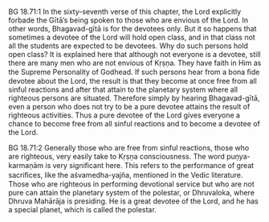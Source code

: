 BG 18.71:1	In the sixty-seventh verse of this chapter, the Lord explicitly forbade the Gītā’s being spoken to those who are envious of the Lord. In other words, Bhagavad-gītā is for the devotees only. But it so happens that sometimes a devotee of the Lord will hold open class, and in that class not all the students are expected to be devotees. Why do such persons hold open class? It is explained here that although not everyone is a devotee, still there are many men who are not envious of Kṛṣṇa. They have faith in Him as the Supreme Personality of Godhead. If such persons hear from a bona ﬁde devotee about the Lord, the result is that they become at once free from all sinful reactions and after that attain to the planetary system where all righteous persons are situated. Therefore simply by hearing Bhagavad-gītā, even a person who does not try to be a pure devotee attains the result of righteous activities. Thus a pure devotee of the Lord gives everyone a chance to become free from all sinful reactions and to become a devotee of the Lord.

BG 18.71:2	Generally those who are free from sinful reactions, those who are righteous, very easily take to Kṛṣṇa consciousness. The word puṇya-karmaṇām is very signiﬁcant here. This refers to the performance of great sacriﬁces, like the aśvamedha-yajña, mentioned in the Vedic literature. Those who are righteous in performing devotional service but who are not pure can attain the planetary system of the polestar, or Dhruvaloka, where Dhruva Mahārāja is presiding. He is a great devotee of the Lord, and he has a special planet, which is called the polestar.